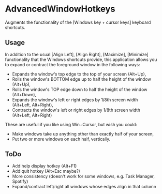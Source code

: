 AdvancedWindowHotkeys
=====================

Augments the functionality of the [Windows key + cursor keys] keyboard shortcuts.

Usage
-----

In addition to the usual [Align Left], [Align Right], [Maximize], [Minimize] functionality that the Windows shortcuts provide, this application allows you to expand or contract the foreground window in the following ways:

- Expands the window's top edge to the top of your screen (Alt+Up),
- Rolls the window's BOTTOM edge up to half the height of the window (Alt+Up),
- Rolls the window's TOP edge down to half the height of the window (Alt+Down),
- Expands the window's left or right edges by 1/8th screen width (Alt+Left, Alt+Right),
- Contracts the window's left or right edges by 1/8th screen width (Alt+Left, Alt+Right)

These are useful if you like using Win+Cursor, but wish you could:

- Make windows take up anything other than exactly half of your screen,
- Put two or more windows on each half, vertically.

ToDo
----

- Add help display hotkey (Alt+F1)
- Add quit hotkey (Alt+Esc maybe?)
- More consistency (doesn't work for some windows, e.g. Task Manager, Spotify)
- Expand/contract left/right all windows whose edges align in that column
